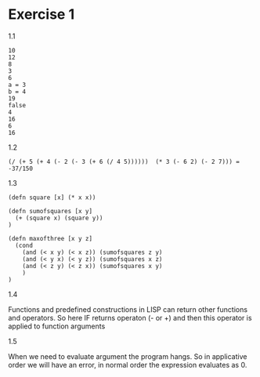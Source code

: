 Exercise 1
================

1.1
```
10
12
8
3
6
a = 3
b = 4
19
false
4
16
6
16
```

1.2
```
(/ (+ 5 (+ 4 (- 2 (- 3 (+ 6 (/ 4 5))))))  (* 3 (- 6 2) (- 2 7))) = -37/150
```

1.3
```
(defn square [x] (* x x))

(defn sumofsquares [x y]
  (+ (square x) (square y))
)

(defn maxofthree [x y z]
  (cond
    (and (< x y) (< x z)) (sumofsquares z y)
    (and (< y x) (< y z)) (sumofsquares x z)
    (and (< z y) (< z x)) (sumofsquares x y)
    )
)
```

1.4

Functions and predefined constructions in LISP can return other functions and operators. So here IF returns operaton (- or +) and then this operator is applied to function arguments

1.5

When we need to evaluate argument the program hangs. So in applicative order we will have an error, in normal order the expression evaluates as 0.
